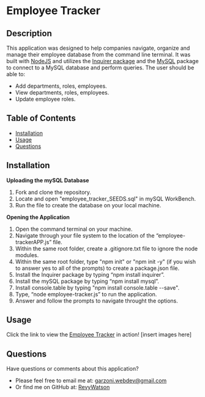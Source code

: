# Employee Tracker

## Description

This application was designed to help companies navigate, organize and manage their employee database from the command line terminal. It was built with [NodeJS](https://nodejs.org/en/) and utilizes the [Inquirer package](https://www.npmjs.com/package/inquirer) and the [MySQL](https://www.npmjs.com/package/mysql) package to connect to a MySQL database and perform queries. The user should be able to:

* Add departments, roles, employees.
* View departments, roles, employees.
* Update employee roles.

## Table of Contents

  - [Installation](#installation)
  - [Usage](#usage)
  - [Questions](#questions)

## Installation

__Uploading the mySQL Database__
1. Fork and clone the repository.  
2. Locate and open "employee_tracker_SEEDS.sql" in mySQL WorkBench.
3. Run the file to create the database on your local machine.

__Opening the Application__
1. Open the command terminal on your machine.
2. Navigate through your file system to the location of the “employee-trackerAPP.js” file.
3. Within the same root folder, create a .gitignore.txt file to ignore the node modules.
4. Within the same root folder, type "npm init" or "npm init -y" (if you wish to answer yes to all of the prompts) to create a package.json file.
5. Install the Inquirer package by typing “npm install inquirer”.
6. Install the mySQL package by typing “npm install mysql”.
7. Install console.table by typing "npm install console.table --save".
8. Type, “node employee-tracker.js” to run the application.
9. Answer and follow the prompts to navigate throught the options.

  ## Usage

  Click the link to view the [Employee Tracker]() in action!
[insert images here]

  ## Questions

  Have questions or comments about this application?

  - Please feel free to email me at: garzoni.webdev@gmail.com
  - Or find me on GitHub at: [RevyWatson](https://github.com/RevyWatson)